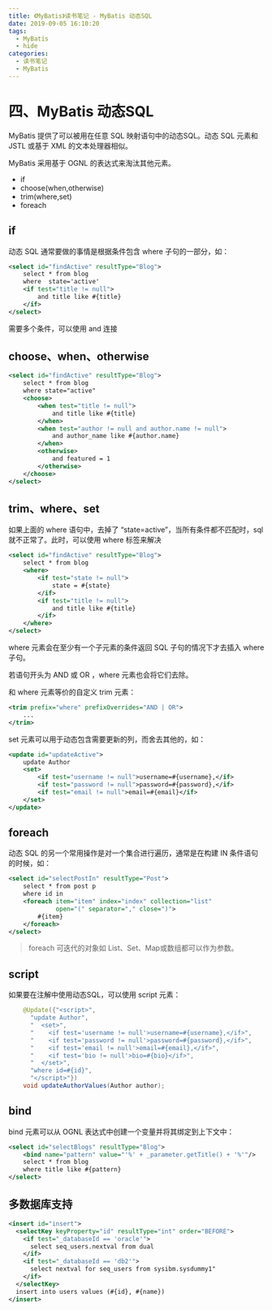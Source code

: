 ```yaml
---
title: 《MyBatis》读书笔记 - MyBatis 动态SQL
date: 2019-09-05 16:10:20
tags: 
  - MyBatis
  - hide
categories:
  - 读书笔记
  - MyBatis
---
```


# 四、MyBatis 动态SQL

MyBatis 提供了可以被用在任意 SQL 映射语句中的动态SQL。动态 SQL 元素和 JSTL 或基于 XML 的文本处理器相似。

MyBatis 采用基于 OGNL 的表达式来淘汰其他元素。

- if
- choose(when,otherwise)
- trim(where,set)
- foreach

## if

动态 SQL 通常要做的事情是根据条件包含 where 子句的一部分，如：

```xml
<select id="findActive" resultType="Blog">
	select * from blog
    where  state='active'
    <if test="title != null">
    	and title like #{title}
    </if>
</select>
```

需要多个条件，可以使用 and 连接

## choose、when、otherwise

```xml
<select id="findActive" resultType="Blog">
	select * from blog
    where state="active"
    <choose>
    	<when test="title != null">
            and title like #{title}
        </when>
        <when test="author != null and author.name != null">
        	and author_name like #{author.name}
        </when>
        <otherwise>
        	and featured = 1
        </otherwise>
    </choose>
</select>
```

## trim、where、set

如果上面的 where 语句中，去掉了 “state=active”，当所有条件都不匹配时，sql 就不正常了。此时，可以使用 where 标签来解决

```xml
<select id="findActive" resultType="Blog">
 	select * from blog
    <where>
    	<if test="state != null">
        	state = #{state}
        </if>
        <if test="title != null">
        	and title like #{title}
        </if>
    </where>
</select>
```

where 元素会在至少有一个子元素的条件返回 SQL 子句的情况下才去插入 where 子句。

若语句开头为 AND 或 OR ，where 元素也会将它们去除。

和 where 元素等价的自定义 trim 元素：

```xml
<trim prefix="where" prefixOverrides="AND | OR">
 	...
</trim>
```

set 元素可以用于动态包含需要更新的列，而舍去其他的，如：

```xml
<update id="updateActive">
	update Author
    <set>
    	<if test="username != null">username=#{username},</if>
        <if test="password != null">password=#{password},</if>
        <if test="email != null">email=#{email}</if>
    </set>
</update>
```

## foreach

动态 SQL 的另一个常用操作是对一个集合进行遍历，通常是在构建 IN 条件语句的时候，如：

```xml
<select id="selectPostIn" resultType="Post">
	select * from post p
    where id in
    <foreach item="item" index="index" collection="list"
             open="(" separator="," close=")">
    	#{item}
    </foreach>
</select>
```

> foreach 可迭代的对象如 List、Set、Map或数组都可以作为参数。

## script

如果要在注解中使用动态SQL，可以使用 script 元素：

```java
    @Update({"<script>",
      "update Author",
      "  <set>",
      "    <if test='username != null'>username=#{username},</if>",
      "    <if test='password != null'>password=#{password},</if>",
      "    <if test='email != null'>email=#{email},</if>",
      "    <if test='bio != null'>bio=#{bio}</if>",
      "  </set>",
      "where id=#{id}",
      "</script>"})
    void updateAuthorValues(Author author);
```

## bind

bind 元素可以从 OGNL 表达式中创建一个变量并将其绑定到上下文中：

```xml
<select id="selectBlogs" resultType="Blog">
	<bind name="pattern" value="'%' + _parameter.getTitle() + '%'"/>
    select * from blog
    where title like #{pattern}
</select>
```

## 多数据库支持

```xml
<insert id="insert">
  <selectKey keyProperty="id" resultType="int" order="BEFORE">
    <if test="_databaseId == 'oracle'">
      select seq_users.nextval from dual
    </if>
    <if test="_databaseId == 'db2'">
      select nextval for seq_users from sysibm.sysdummy1"
    </if>
  </selectKey>
  insert into users values (#{id}, #{name})
</insert>
```

